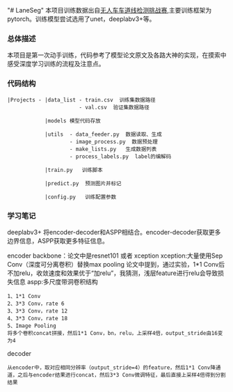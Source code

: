 "# LaneSeg" 
本项目训练数据出自[无人车车道线检测挑战赛](http://aistudio.baidu.com/aistudio/#/competition/detail/5),主要训练框架为pytorch。训练模型尝试选用了unet，deeplabv3+等。
### 总体描述
本项目是第一次动手训练，代码参考了模型论文原文及各路大神的实现，在摸索中感受深度学习训练的流程及注意点。
### 代码结构
    |Projects - |data_list - train.csv  训练集数据路径
                           - val.csv  验证集数据路径
                       
                |models 模型代码存放
                        
                |utils  - data_feeder.py  数据读取、生成
                        - image_process.py  数据预处理
                        - make_lists.py   生成数据列表
                        - process_labels.py  label的编解码
                
                |train.py   训练脚本
                
                |predict.py  预测图片并标记
                
                |config.py   训练配置参数

### 学习笔记
deeplabv3+
将encoder-decoder和ASPP相结合。encoder-decoder获取更多边界信息，ASPP获取更多特征信息。

encoder 
    backbone：论文中是resnet101 或者 xception
    xception:大量使用Sep Conv（深度可分离卷积）替换max pooling
        论文中提到，通过实验，1*1 Conv后不加relu，收敛速度和效果优于“加relu”，我猜测，浅层feature进行relu会导致损失信息
    aspp:多尺度带洞卷积结构
    
    1、1*1 Conv
    2、3*3 Conv，rate 6
    3、3*3 Conv，rate 12
    4、3*3 Conv，rate 18
    5、Image Pooling
    将多个卷积concat拼接，然后1*1 Conv，bn，relu，上采样4倍，output_stride由16变为4

decoder
    
    从encoder中，取对应相同分辨率（output_stride=4）的feature，然后1*1 Conv降通道，之后与encoder结果进行concat，然后3*3 Conv微调特征，最后直接上采样4倍得到分割结果
